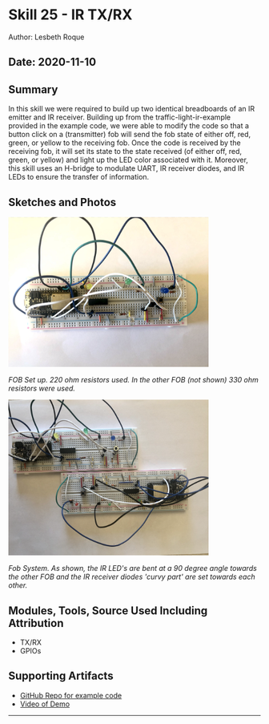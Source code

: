 #  Skill 25 - IR TX/RX

Author: Lesbeth Roque

Date: 2020-11-10
-----

## Summary
In this skill we were required to build up two identical breadboards of an IR emitter and IR receiver. Building up from the traffic-light-ir-example provided in the example code, we were able to modify the code so that a button click on a (transmitter) fob will send the fob state of either off, red, green, or yellow to the receiving fob. Once the code is received by the receiving fob, it will set its state to the state received (of either off, red, green, or yellow) and light up the LED color associated with it. Moreover, this skill uses an H-bridge to modulate UART, IR receiver diodes, and IR LEDs to ensure the transfer of information.

## Sketches and Photos
<p align="left">
<img src="https://github.com/lsroque/EC444-Repository/blob/master/skills/3.%20Sensor-Actuator%20Devices%20and%20Programming/25%20-%20IR%20TX:RX/images/25_FOB_Setup.jpg" width="400">
</p>
<p>
    <em>FOB Set up. 220 ohm resistors used. In the other FOB (not shown) 330 ohm resistors were used.</em>
</p>

<p align="left">
<img src="https://github.com/lsroque/EC444-Repository/blob/master/skills/3.%20Sensor-Actuator%20Devices%20and%20Programming/25%20-%20IR%20TX:RX/images/25_Sytem_Setup.jpg" alt="System Setup" width="400">
</p>
<p>
    <em>Fob System. As shown, the IR LED's are bent at a 90 degree angle towards the other FOB and the IR receiver diodes 'curvy part' are set towards each other.</em>
</p>

## Modules, Tools, Source Used Including Attribution
- TX/RX
- GPIOs

## Supporting Artifacts
- [GitHub Repo for example code](https://github.com/BU-EC444/code-examples/tree/master/traffic-light-ir-example)
- [Video of Demo](https://youtu.be/q3uV300sDLU)


-----
